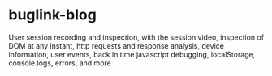 # buglink-blog
User session recording and inspection, with the session video, inspection of DOM at any instant, http requests and response analysis, device information, user events, back in time javascript debugging, localStorage, console.logs, errors, and more
